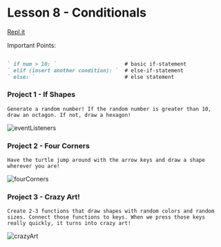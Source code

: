 # Lesson 8 - Conditionals

[Repl.it](https://repl.it/~)

Important Points:
```markdown

` if num > 10: `                      # basic if-statement
` elif (insert another condition): `  # else-if-statement
` else: `                             # else statement

```

### Project 1 - If Shapes
```Generate a random number! If the random number is greater than 10, draw an octagon. If not, draw a hexagon!```

![eventListeners](eventlisteners.gif)

### Project 2 - Four Corners
```Have the turtle jump around with the arrow keys and draw a shape wherever you are!```

![fourCorners](fourconers.gif)


### Project 3 - Crazy Art!
```Create 2-3 functions that draw shapes with random colors and random sizes. Connect those functions to keys. When we press those keys really quickly, it turns into crazy art!```

![crazyArt](crazydesign.gif)
